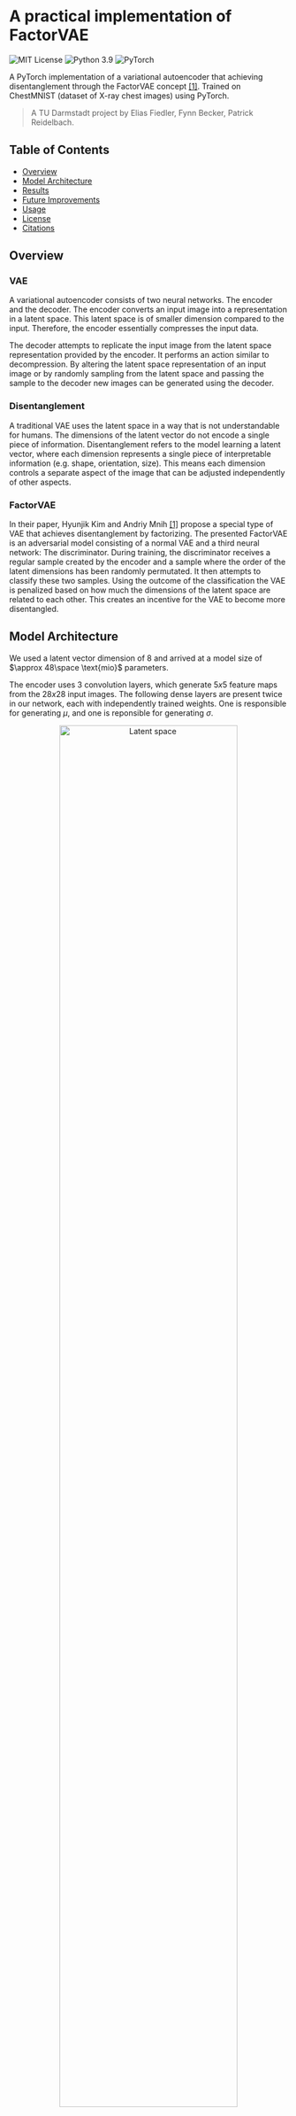 # A practical implementation of FactorVAE 
![MIT License](https://img.shields.io/badge/license-MIT-green) ![Python 3.9](https://img.shields.io/badge/python-3.9-blue) ![PyTorch](https://img.shields.io/badge/framework-PyTorch-orange) 

A PyTorch implementation of a variational autoencoder that achieving disentanglement through
the FactorVAE concept [[1]](#1). 
Trained on ChestMNIST (dataset of X-ray chest images) using PyTorch.

> A TU Darmstadt project by Elias Fiedler, Fynn Becker, Patrick Reidelbach.

## Table of Contents

- [Overview](#overview)
- [Model Architecture](#model-architecture)
- [Results](#results)
- [Future Improvements](#future-improvements)
- [Usage](#reproducibilityusage)
- [License](#license)
- [Citations](#citations)

## Overview

### VAE
A variational autoencoder consists of two neural networks. The encoder and the decoder.
The encoder converts an input image into a representation in a latent space. This latent space is of smaller dimension
compared to the input. Therefore, the encoder essentially compresses the input data.

The decoder attempts to replicate the input image from the latent space representation provided by the encoder.
It performs an action similar to decompression. By altering the latent space representation of an input image
or by randomly sampling from the latent space and passing the sample to the 
decoder new images can be generated using the decoder.

### Disentanglement
A traditional VAE uses the latent space in a way that is not understandable for humans. The dimensions of
the latent vector do not encode a single piece of information. Disentanglement refers to the model learning
a latent vector, where each dimension represents a single piece of interpretable information (e.g. shape, orientation, size).
This means each dimension controls a separate aspect of the image that can be adjusted independently of other aspects.

### FactorVAE
In their paper, Hyunjik Kim and Andriy Mnih [[1]](#1) propose a special type of VAE 
that achieves disentanglement by factorizing. The presented FactorVAE is an adversarial model consisting of a normal
VAE and a third neural network: The discriminator. 
During training, the discriminator receives a regular sample created by the encoder and a sample
where the order of the latent dimensions has been randomly permutated. It then attempts to classify these two samples.
Using the outcome of the classification the VAE is penalized based on how much the dimensions of the latent 
space are related to each other. This creates an incentive for the VAE to become more disentangled.

## Model Architecture
We used a latent vector dimension of $8$ and arrived at a model size of $\approx 48\space \text{mio}$ parameters.

The encoder uses 3 convolution layers, which generate $5x5$ feature maps from the $28x28$ input images.
The following dense layers are present twice in our network, each with independently trained weights. One is 
responsible for generating $\mu$, and one is reponsible for generating $\sigma$.
<p align="center">
    <img src="assets/encoder_architecture.png" alt="Latent space" width="80%"/>
    <br>
    <em>Architecture of our encoder.</em>
</p>

For exact reconstruction, we set $z=\mu$ (with $z$ being the latent vector). For training we arrive at the 
latent vector through reparameterization. The decoder uses $4$ transposed convolutions, the first one of which is producing
a $5x5$ output again.
<p align="center">
    <img src="assets/decoder_architecture.png" alt="Latent space" width="80%"/>
    <br>
    <em>Architecture of our decoder.</em>
</p>

The decoder is a network with $\approx 1\space \text{mio}$ parameters. The two outputs are the confidence for
'real' and permuted latent vectors, respectively.
<p align="center">
    <img src="assets/discriminator_architecture.png" alt="Latent space" width="80%"/>
    <br>
    <em>Architecture of our discriminator.</em>
</p>

## Results
Reconstruction quality started to suffer when disentangling the model. This was partly solved
through a beta-annealing strategy, but can still be improved. Below, we have visualized 10 images from the dataset
(first two rows) and our model's replications (last two rows): 
<p align="center">  
    <img src="assets/replication.png" alt="Reconstruction" width="50%"/>
    <br>
    <em>Reconstruction results.</em>
</p>

By randomly generating latent vectors, we are able to create synthetic images that were not present in the dataset.
Below, we have visualized a grid of 20 synthetic images generated by our model: 
<p align="center">  
    <img src="assets/random_sample.png" alt="Random sample" width="50%"/>
    <br>
    <em>Synthetically generated images (random sample).</em>
</p>

We were able to achieve decent disentanglement in our model. Each dimension in the latent space encodes
an independent piece of interpretable information. The visualization below demonstrates the disentanglement.
The same picture is used as a baseline for each row. Then in each row only one dimension of the latent space is altered
by adding an offset, all the other dimensions remain untouched. The offset ranges from $-3$ to $3$ using an increment of 
$0.5$ from left to right in the table. The rightmost image is a difference
map, where the mean of all images is displayed and pixels that have not changed are discarded.\
Latent space: 
<p align="center">  
    <img src="assets/latent_space.png" alt="Latent space" width="80%"/>
    <br>
    <em>Latent space with interpretations.</em>
</p>

Upon closer inspection, a specific characteristic that is changed throughout the images can be found for each row in
the visualization.

### Interesting Finds
Increasing the latent vector dimension just slightly to $12$ led to worse disentanglement and $4$ dimensions being unused.
This provides very clear insight into how large the latent vector needs to be for a specific dataset and model.

<p align="center">  
    <img src="assets/latent_unused.png" alt="Latent Space" width="50%"/>
    <br>
    <em>Latent vector dimension is too high.</em>
</p>

As long as the model was still disentangled well enough, it was also interesting to see the model find the
same (or very similar) attributes in the data (dimensions in the latent vector), even when changing parameters
such as $\gamma$. This happened over and over again through many training sessions.

## Future improvements
The created images are still blurry, with additional training resources this can probably be improved.
Using a perceptual similarity metric (e.g. SSIM) for replicated images in the loss function would likely also be helpful.

## Reproducibility/Usage
To install required packages:
````
pip install -r requirements.txt
````
Please note that this does not install torch with CUDA support. If your machine supports CUDA, we strongly recommend using the CUDA enabled versions.

There are several ways to start the project. To train a model with your own parameters, use:
````
python main.py --mode train
````
When training is complete, a GIF will be saved to `project_root/gifs` with a reconstruction visualization from every
training epoch. Several metrics are logged to TensorBoard, which you can start as follows:
````
tensorboard --logdir [dir]
````

To evaluate a model by visualizing the latent vector or reconstruction quality, use:
````
python main.py --mode latent
python main.py --mode replicate
````

Lastly, to perform random sampling (i.e. generating synthetic images), use:
````
python main.py --mode random
````
A pre-trained model file ($\approx500\text{ MB}$) is available on GitHub Large File Storage. It uses the architecture and parameters present in the repository.
Please note that this is not the exact model used to generate the figures above, however, it will achieve similar
performance. To download the model, use the pointer file in the repository.

## License
This project is licensed under the [MIT License](LICENSE).

## Citations
<a id="1">[1]</a>: Hyunjik Kim and Andriy Mnih. *Disentangling by Factorising*. arXiv preprint arXiv:1802.05983, 2019. [https://arxiv.org/abs/1802.05983](https://arxiv.org/abs/1802.05983)
